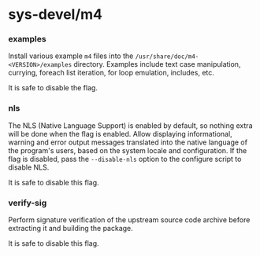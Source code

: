 # sys-devel/m4

### examples
Install various example `m4` files into the `/usr/share/doc/m4-<VERSION>/examples` directory. Examples include text case manipulation, currying, foreach list iteration, for loop emulation, includes, etc.

It is safe to disable the flag.

### nls
The NLS (Native Language Support) is enabled by default, so nothing extra will be done when the flag is enabled. Allow displaying informational, warning and error output messages translated into the native language of the program's users, based on the system locale and configuration. If the flag is disabled, pass the `--disable-nls` option to the configure script to disable NLS.

It is safe to disable this flag.

### verify-sig
Perform signature verification of the upstream source code archive before extracting it and building the package.

It is safe to disable this flag.
